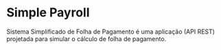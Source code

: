 # Simple Payroll

Sistema Simplificado de Folha de Pagamento é uma aplicação (API REST) projetada para simular o cálculo de folha de pagamento. 